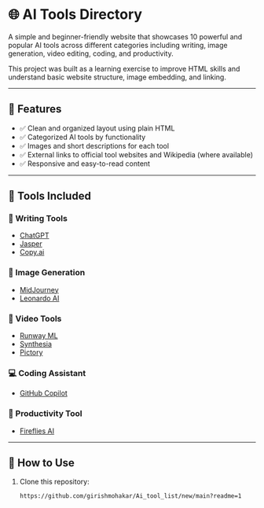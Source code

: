 # 🌐 AI Tools Directory

A simple and beginner-friendly website that showcases 10 powerful and popular AI tools across different categories including writing, image generation, video editing, coding, and productivity.

This project was built as a learning exercise to improve HTML skills and understand basic website structure, image embedding, and linking.

---

## 🚀 Features

- ✅ Clean and organized layout using plain HTML
- ✅ Categorized AI tools by functionality
- ✅ Images and short descriptions for each tool
- ✅ External links to official tool websites and Wikipedia (where available)
- ✅ Responsive and easy-to-read content

---

## 🧠 Tools Included

### 📝 Writing Tools
- [ChatGPT](https://chat.openai.com/)
- [Jasper](https://www.jasper.ai/)
- [Copy.ai](https://www.copy.ai/)

### 🎨 Image Generation
- [MidJourney](https://www.midjourney.com/)
- [Leonardo AI](https://leonardo.ai/)

### 🎥 Video Tools
- [Runway ML](https://www.runwayml.com/)
- [Synthesia](https://www.synthesia.io/)
- [Pictory](https://pictory.ai/)

### 💻 Coding Assistant
- [GitHub Copilot](https://github.com/features/copilot)

### 📅 Productivity Tool
- [Fireflies AI](https://fireflies.ai/)

---

## 📂 How to Use

1. Clone this repository:
   ```bash
   https://github.com/girishmohakar/Ai_tool_list/new/main?readme=1
